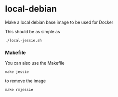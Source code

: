 # local-debian

Make a local debian base image to be used for Docker

This should be as simple as 

```
./local-jessie.sh 
```

### Makefile

You can also use the Makefile

```
make jessie
```

to remove the image

```
make rmjessie
```
